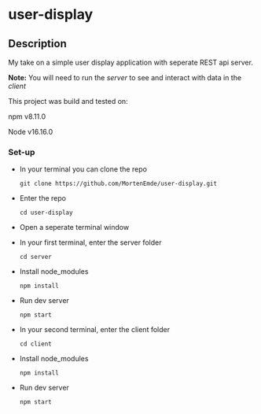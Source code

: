 # user-display

## Description
My take on a simple user display application with seperate REST api server.

__Note:__ You will need to run the _server_ to see and interact with data in the _client_

This project was build and tested on:

npm v8.11.0

Node v16.16.0

### Set-up
* In your terminal you can clone the repo
  ```
  git clone https://github.com/MortenEmde/user-display.git
  ```
* Enter the repo
  ```
  cd user-display
  ```

* Open a seperate terminal window

* In your first terminal, enter the server folder
  ```
  cd server
  ```
* Install node_modules
  ```
  npm install
  ```
* Run dev server
  ```
  npm start
  ```

* In your second terminal, enter the client folder
  ```
  cd client
  ```
* Install node_modules
  ```
  npm install
  ```
* Run dev server
  ```
  npm start
  ```